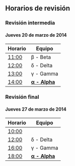 ##	Horarios de revisión	##

###	Revisión intermedia	###

####	Jueves 20 de marzo de 2014	####

|**Horario**                                                                                                                     |**Equipo**|
|--------------------------------------------------------------------------------------------------------------------------------|----------|
|[11:00](http://www.timeanddate.com/countdown/generic?iso=20140320T110000&p0=155&msg=[PBSC]+Revisi%C3%B3n+intermedia&csz=1&swk=1)| β - Beta |
|[12:00](http://www.timeanddate.com/countdown/generic?iso=20140320T120000&p0=155&msg=[PBSC]+Revisi%C3%B3n+intermedia&csz=1&swk=1)|  δ - Delta |
|[13:00](http://www.timeanddate.com/countdown/generic?iso=20140320T130000&p0=155&msg=[PBSC]+Revisi%C3%B3n+intermedia&csz=1&swk=1)| γ - Gamma  |
|[14:00](http://www.timeanddate.com/countdown/generic?iso=20140320T140000&p0=155&msg=[PBSC]+Revisi%C3%B3n+intermedia&csz=1&swk=1)|   [**α - Alpha**](https://github.com/darkroo/proy_mod2)         |

###	Revisión final	###

####	Jueves 27 de marzo de 2014	####

|**Horario**                                                                                                                           |**Equipo**|
|--------------------------------------------------------------------------------------------------------------------------------------|----------|
|[10:00](http://www.timeanddate.com/countdown/generic?iso=20140327T100000&p0=155&msg=[PBSC]+Entrega+proyecto+m%C3%B3dulo+2&csz=1&swk=1)|          |
|[12:00](http://www.timeanddate.com/countdown/generic?iso=20140327T120000&p0=155&msg=[PBSC]+Entrega+proyecto+m%C3%B3dulo+2&csz=1&swk=1)| δ - Delta |
|[16:00](http://www.timeanddate.com/countdown/generic?iso=20140327T160000&p0=155&msg=[PBSC]+Entrega+proyecto+m%C3%B3dulo+2&csz=1&swk=1)| γ - Gamma  |
|[18:00](http://www.timeanddate.com/countdown/generic?iso=20140327T180000&p0=155&msg=[PBSC]+Entrega+proyecto+m%C3%B3dulo+2&csz=1&swk=1)| [**α - Alpha**](https://github.com/darkroo/proy_mod2)           |
